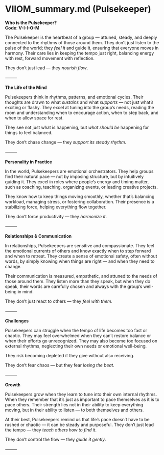 # VIIOM_summary.md (Pulsekeeper)

**Who is the Pulsekeeper?**  
**Code: V-I-I-O-M**

The Pulsekeeper is the heartbeat of a group — attuned, steady, and deeply connected to the rhythms of those around them. They don’t just listen to the pulse of the world; they *feel it* and guide it, ensuring that everyone moves in harmony. Their care lies in keeping the tempo just right, balancing energy with rest, forward movement with reflection.

They don’t just lead — they *nourish flow*.

⸻

**The Life of the Mind**

Pulsekeepers think in rhythms, patterns, and emotional cycles. Their thoughts are drawn to what *sustains* and what *supports* — not just what’s exciting or flashy. They excel at tuning into the group’s needs, reading the room and understanding when to encourage action, when to step back, and when to allow space for rest.

They see not just what is happening, but *what should be* happening for things to feel balanced.

They don’t chase change — they *support its steady rhythm*.

⸻

**Personality in Practice**

In the world, Pulsekeepers are emotional orchestrators. They help groups find their natural pace — not by imposing structure, but by intuitively guiding it. They excel in roles where people’s energy and timing matter, such as coaching, teaching, organizing events, or leading creative projects.

They know how to keep things moving smoothly, whether that’s balancing workload, managing stress, or fostering collaboration. Their presence is a stabilizing force, helping everything flow together.

They don’t force productivity — they *harmonize it*.

⸻

**Relationships & Communication**

In relationships, Pulsekeepers are sensitive and compassionate. They feel the emotional currents of others and know exactly when to step forward and when to retreat. They create a sense of emotional safety, often without words, by simply knowing when things are right — and when they need to change.

Their communication is measured, empathetic, and attuned to the needs of those around them. They listen more than they speak, but when they do speak, their words are carefully chosen and always with the group’s well-being in mind.

They don’t just react to others — they *feel with them*.

⸻

**Challenges**

Pulsekeepers can struggle when the tempo of life becomes too fast or chaotic. They may feel overwhelmed when they can’t restore balance or when their efforts go unrecognized. They may also become too focused on external rhythms, neglecting their own needs or emotional well-being.

They risk becoming depleted if they give without also receiving.

They don’t fear chaos — but they fear *losing the beat*.

⸻

**Growth**

Pulsekeepers grow when they learn to tune into their own internal rhythms. When they remember that it’s just as important to pace themselves as it is to pace others. Their strength lies not in their ability to keep everything moving, but in their ability to listen — to both themselves and others.

At their best, Pulsekeepers remind us that life’s pace doesn’t have to be rushed or chaotic — it can be steady and purposeful. They don’t just lead the tempo — they *teach others how to find it*.

They don’t control the flow — they *guide it gently*.

⸻

